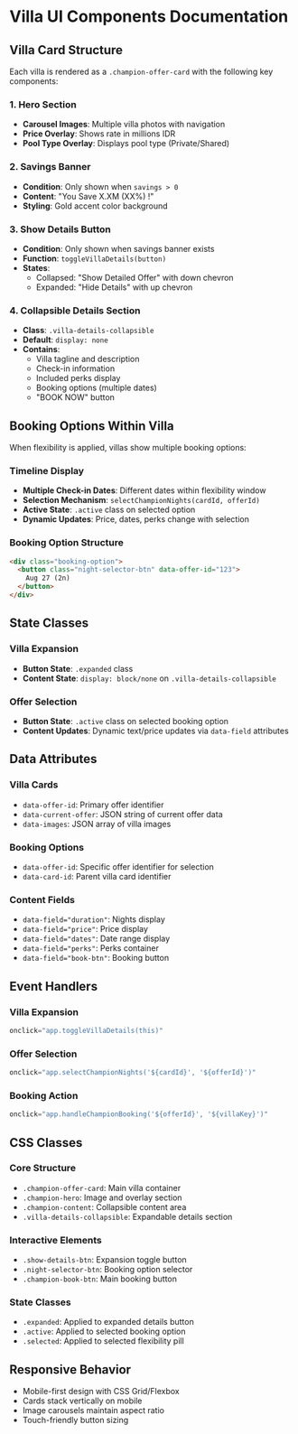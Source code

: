 # Villa UI Components Documentation

## Villa Card Structure

Each villa is rendered as a `.champion-offer-card` with the following key components:

### 1. Hero Section
- **Carousel Images**: Multiple villa photos with navigation
- **Price Overlay**: Shows rate in millions IDR
- **Pool Type Overlay**: Displays pool type (Private/Shared)

### 2. Savings Banner
- **Condition**: Only shown when `savings > 0`
- **Content**: "You Save X.XM (XX%) !"
- **Styling**: Gold accent color background

### 3. Show Details Button
- **Condition**: Only shown when savings banner exists
- **Function**: `toggleVillaDetails(button)` 
- **States**:
  - Collapsed: "Show Detailed Offer" with down chevron
  - Expanded: "Hide Details" with up chevron

### 4. Collapsible Details Section
- **Class**: `.villa-details-collapsible`
- **Default**: `display: none`
- **Contains**:
  - Villa tagline and description
  - Check-in information
  - Included perks display
  - Booking options (multiple dates)
  - "BOOK NOW" button

## Booking Options Within Villa

When flexibility is applied, villas show multiple booking options:

### Timeline Display
- **Multiple Check-in Dates**: Different dates within flexibility window
- **Selection Mechanism**: `selectChampionNights(cardId, offerId)`
- **Active State**: `.active` class on selected option
- **Dynamic Updates**: Price, dates, perks change with selection

### Booking Option Structure
```html
<div class="booking-option">
  <button class="night-selector-btn" data-offer-id="123">
    Aug 27 (2n)
  </button>
</div>
```

## State Classes

### Villa Expansion
- **Button State**: `.expanded` class
- **Content State**: `display: block/none` on `.villa-details-collapsible`

### Offer Selection  
- **Button State**: `.active` class on selected booking option
- **Content Updates**: Dynamic text/price updates via `data-field` attributes

## Data Attributes

### Villa Cards
- `data-offer-id`: Primary offer identifier
- `data-current-offer`: JSON string of current offer data
- `data-images`: JSON array of villa images

### Booking Options
- `data-offer-id`: Specific offer identifier for selection
- `data-card-id`: Parent villa card identifier

### Content Fields
- `data-field="duration"`: Nights display
- `data-field="price"`: Price display  
- `data-field="dates"`: Date range display
- `data-field="perks"`: Perks container
- `data-field="book-btn"`: Booking button

## Event Handlers

### Villa Expansion
```javascript
onclick="app.toggleVillaDetails(this)"
```

### Offer Selection
```javascript
onclick="app.selectChampionNights('${cardId}', '${offerId}')"
```

### Booking Action
```javascript
onclick="app.handleChampionBooking('${offerId}', '${villaKey}')"
```

## CSS Classes

### Core Structure
- `.champion-offer-card`: Main villa container
- `.champion-hero`: Image and overlay section
- `.champion-content`: Collapsible content area
- `.villa-details-collapsible`: Expandable details section

### Interactive Elements
- `.show-details-btn`: Expansion toggle button
- `.night-selector-btn`: Booking option selector
- `.champion-book-btn`: Main booking button

### State Classes
- `.expanded`: Applied to expanded details button
- `.active`: Applied to selected booking option
- `.selected`: Applied to selected flexibility pill

## Responsive Behavior
- Mobile-first design with CSS Grid/Flexbox
- Cards stack vertically on mobile
- Image carousels maintain aspect ratio
- Touch-friendly button sizing